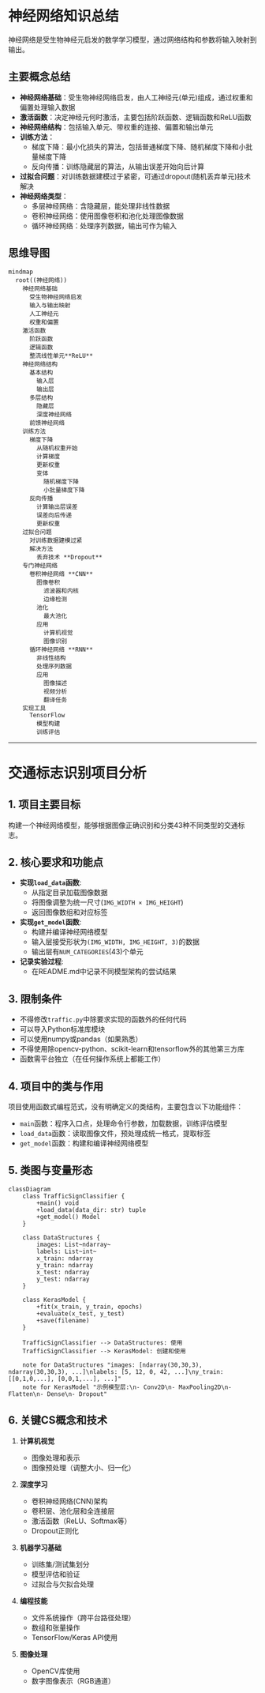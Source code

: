 # 神经网络知识总结

神经网络是受生物神经元启发的数学学习模型，通过网络结构和参数将输入映射到输出。

## 主要概念总结

- **神经网络基础**：受生物神经网络启发，由人工神经元(单元)组成，通过权重和偏置处理输入数据
- **激活函数**：决定神经元何时激活，主要包括阶跃函数、逻辑函数和ReLU函数
- **神经网络结构**：包括输入单元、带权重的连接、偏置和输出单元
- **训练方法**：
  - 梯度下降：最小化损失的算法，包括普通梯度下降、随机梯度下降和小批量梯度下降
  - 反向传播：训练隐藏层的算法，从输出误差开始向后计算
- **过拟合问题**：对训练数据建模过于紧密，可通过dropout(随机丢弃单元)技术解决
- **神经网络类型**：
  - 多层神经网络：含隐藏层，能处理非线性数据
  - 卷积神经网络：使用图像卷积和池化处理图像数据
  - 循环神经网络：处理序列数据，输出可作为输入

## 思维导图

```mermaid
mindmap
  root((神经网络))
    神经网络基础
      受生物神经网络启发
      输入与输出映射
      人工神经元
      权重和偏置
    激活函数
      阶跃函数
      逻辑函数
      整流线性单元**ReLU**
    神经网络结构
      基本结构
        输入层
        输出层
      多层结构
        隐藏层
        深度神经网络
      前馈神经网络
    训练方法
      梯度下降
        从随机权重开始
        计算梯度
        更新权重
        变体
          随机梯度下降
          小批量梯度下降
      反向传播
        计算输出层误差
        误差向后传递
        更新权重
    过拟合问题
      对训练数据建模过紧
      解决方法
        丢弃技术 **Dropout**
    专门神经网络
      卷积神经网络 **CNN**
        图像卷积
          滤波器和内核
          边缘检测
        池化
          最大池化
        应用
          计算机视觉
          图像识别
      循环神经网络 **RNN**
        非线性结构
        处理序列数据
        应用
          图像描述
          视频分析
          翻译任务
    实现工具
      TensorFlow
        模型构建
        训练评估
```

---

# 交通标志识别项目分析

## 1. 项目主要目标
构建一个神经网络模型，能够根据图像正确识别和分类43种不同类型的交通标志。

## 2. 核心要求和功能点
- **实现`load_data`函数**:
  - 从指定目录加载图像数据
  - 将图像调整为统一尺寸(`IMG_WIDTH × IMG_HEIGHT`)
  - 返回图像数组和对应标签
- **实现`get_model`函数**:
  - 构建并编译神经网络模型
  - 输入层接受形状为`(IMG_WIDTH, IMG_HEIGHT, 3)`的数据
  - 输出层有`NUM_CATEGORIES`(43)个单元
- **记录实验过程**:
  - 在README.md中记录不同模型架构的尝试结果

## 3. 限制条件
- 不得修改`traffic.py`中除要求实现的函数外的任何代码
- 可以导入Python标准库模块
- 可以使用numpy或pandas（如果熟悉）
- 不得使用除opencv-python、scikit-learn和tensorflow外的其他第三方库
- 函数需平台独立（在任何操作系统上都能工作）

## 4. 项目中的类与作用
项目使用函数式编程范式，没有明确定义的类结构，主要包含以下功能组件：

- `main`函数：程序入口点，处理命令行参数，加载数据，训练评估模型
- `load_data`函数：读取图像文件，预处理成统一格式，提取标签
- `get_model`函数：构建和编译神经网络模型

## 5. 类图与变量形态

```mermaid
classDiagram
    class TrafficSignClassifier {
        +main() void
        +load_data(data_dir: str) tuple
        +get_model() Model
    }
    
    class DataStructures {
        images: List~ndarray~
        labels: List~int~
        x_train: ndarray
        y_train: ndarray
        x_test: ndarray
        y_test: ndarray
    }
    
    class KerasModel {
        +fit(x_train, y_train, epochs)
        +evaluate(x_test, y_test)
        +save(filename)
    }
    
    TrafficSignClassifier --> DataStructures: 使用
    TrafficSignClassifier --> KerasModel: 创建和使用
    
    note for DataStructures "images: [ndarray(30,30,3), ndarray(30,30,3), ...]\nlabels: [5, 12, 0, 42, ...]\ny_train: [[0,1,0,...], [0,0,1,...], ...]"
    note for KerasModel "示例模型层:\n- Conv2D\n- MaxPooling2D\n- Flatten\n- Dense\n- Dropout"
```

## 6. 关键CS概念和技术
1. **计算机视觉**
   - 图像处理和表示
   - 图像预处理（调整大小、归一化）

2. **深度学习**
   - 卷积神经网络(CNN)架构
   - 卷积层、池化层和全连接层
   - 激活函数（ReLU、Softmax等）
   - Dropout正则化

3. **机器学习基础**
   - 训练集/测试集划分
   - 模型评估和验证
   - 过拟合与欠拟合处理

4. **编程技能**
   - 文件系统操作（跨平台路径处理）
   - 数组和张量操作
   - TensorFlow/Keras API使用

5. **图像处理**
   - OpenCV库使用
   - 数字图像表示（RGB通道）